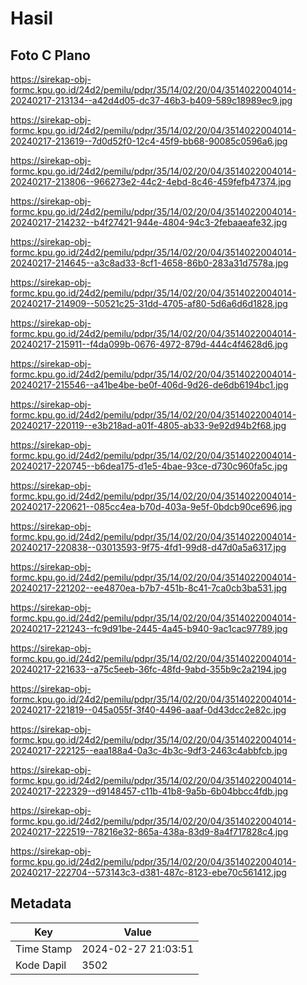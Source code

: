 # Hasil

## Foto C Plano

https://sirekap-obj-formc.kpu.go.id/24d2/pemilu/pdpr/35/14/02/20/04/3514022004014-20240217-213134--a42d4d05-dc37-46b3-b409-589c18989ec9.jpg

https://sirekap-obj-formc.kpu.go.id/24d2/pemilu/pdpr/35/14/02/20/04/3514022004014-20240217-213619--7d0d52f0-12c4-45f9-bb68-90085c0596a6.jpg

https://sirekap-obj-formc.kpu.go.id/24d2/pemilu/pdpr/35/14/02/20/04/3514022004014-20240217-213806--966273e2-44c2-4ebd-8c46-459fefb47374.jpg

https://sirekap-obj-formc.kpu.go.id/24d2/pemilu/pdpr/35/14/02/20/04/3514022004014-20240217-214232--b4f27421-944e-4804-94c3-2febaaeafe32.jpg

https://sirekap-obj-formc.kpu.go.id/24d2/pemilu/pdpr/35/14/02/20/04/3514022004014-20240217-214645--a3c8ad33-8cf1-4658-86b0-283a31d7578a.jpg

https://sirekap-obj-formc.kpu.go.id/24d2/pemilu/pdpr/35/14/02/20/04/3514022004014-20240217-214909--50521c25-31dd-4705-af80-5d6a6d6d1828.jpg

https://sirekap-obj-formc.kpu.go.id/24d2/pemilu/pdpr/35/14/02/20/04/3514022004014-20240217-215911--f4da099b-0676-4972-879d-444c4f4628d6.jpg

https://sirekap-obj-formc.kpu.go.id/24d2/pemilu/pdpr/35/14/02/20/04/3514022004014-20240217-215546--a41be4be-be0f-406d-9d26-de6db6194bc1.jpg

https://sirekap-obj-formc.kpu.go.id/24d2/pemilu/pdpr/35/14/02/20/04/3514022004014-20240217-220119--e3b218ad-a01f-4805-ab33-9e92d94b2f68.jpg

https://sirekap-obj-formc.kpu.go.id/24d2/pemilu/pdpr/35/14/02/20/04/3514022004014-20240217-220745--b6dea175-d1e5-4bae-93ce-d730c960fa5c.jpg

https://sirekap-obj-formc.kpu.go.id/24d2/pemilu/pdpr/35/14/02/20/04/3514022004014-20240217-220621--085cc4ea-b70d-403a-9e5f-0bdcb90ce696.jpg

https://sirekap-obj-formc.kpu.go.id/24d2/pemilu/pdpr/35/14/02/20/04/3514022004014-20240217-220838--03013593-9f75-4fd1-99d8-d47d0a5a6317.jpg

https://sirekap-obj-formc.kpu.go.id/24d2/pemilu/pdpr/35/14/02/20/04/3514022004014-20240217-221202--ee4870ea-b7b7-451b-8c41-7ca0cb3ba531.jpg

https://sirekap-obj-formc.kpu.go.id/24d2/pemilu/pdpr/35/14/02/20/04/3514022004014-20240217-221243--fc9d91be-2445-4a45-b940-9ac1cac97789.jpg

https://sirekap-obj-formc.kpu.go.id/24d2/pemilu/pdpr/35/14/02/20/04/3514022004014-20240217-221633--a75c5eeb-36fc-48fd-9abd-355b9c2a2194.jpg

https://sirekap-obj-formc.kpu.go.id/24d2/pemilu/pdpr/35/14/02/20/04/3514022004014-20240217-221819--045a055f-3f40-4496-aaaf-0d43dcc2e82c.jpg

https://sirekap-obj-formc.kpu.go.id/24d2/pemilu/pdpr/35/14/02/20/04/3514022004014-20240217-222125--eaa188a4-0a3c-4b3c-9df3-2463c4abbfcb.jpg

https://sirekap-obj-formc.kpu.go.id/24d2/pemilu/pdpr/35/14/02/20/04/3514022004014-20240217-222329--d9148457-c11b-41b8-9a5b-6b04bbcc4fdb.jpg

https://sirekap-obj-formc.kpu.go.id/24d2/pemilu/pdpr/35/14/02/20/04/3514022004014-20240217-222519--78216e32-865a-438a-83d9-8a4f717828c4.jpg

https://sirekap-obj-formc.kpu.go.id/24d2/pemilu/pdpr/35/14/02/20/04/3514022004014-20240217-222704--573143c3-d381-487c-8123-ebe70c561412.jpg


## Metadata

| Key        | Value               |
| ---------- | ------------------- |
| Time Stamp | 2024-02-27 21:03:51 |
| Kode Dapil | 3502                |



